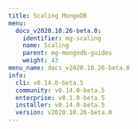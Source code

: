 ```yaml
---
title: Scaling MongoDB
menu:
  docs_v2020.10.26-beta.0:
    identifier: mg-scaling
    name: Scaling
    parent: mg-mongodb-guides
    weight: 43
menu_name: docs_v2020.10.26-beta.0
info:
  cli: v0.14.0-beta.5
  community: v0.14.0-beta.5
  enterprise: v0.1.0-beta.5
  installer: v0.14.0-beta.5
  version: v2020.10.26-beta.0
---
```


